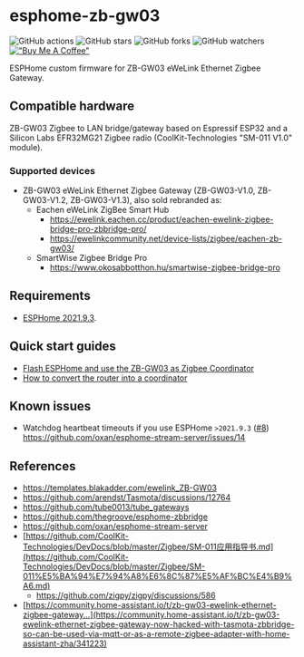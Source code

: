 # esphome-zb-gw03

![GitHub actions](https://github.com/syssi/esphome-zb-gw03/actions/workflows/ci.yaml/badge.svg)
![GitHub stars](https://img.shields.io/github/stars/syssi/esphome-zb-gw03)
![GitHub forks](https://img.shields.io/github/forks/syssi/esphome-zb-gw03)
![GitHub watchers](https://img.shields.io/github/watchers/syssi/esphome-zb-gw03)
[!["Buy Me A Coffee"](https://img.shields.io/badge/buy%20me%20a%20coffee-donate-yellow.svg)](https://www.buymeacoffee.com/syssi)

ESPHome custom firmware for ZB-GW03 eWeLink Ethernet Zigbee Gateway.

## Compatible hardware

ZB-GW03 Zigbee to LAN bridge/gateway based on Espressif ESP32 and a Silicon Labs EFR32MG21 Zigbee radio (CoolKit-Technologies "SM-011 V1.0" module).

### Supported devices

* ZB-GW03 eWeLink Ethernet Zigbee Gateway (ZB-GW03-V1.0, ZB-GW03-V1.2, ZB-GW03-V1.3), also sold rebranded as:
  * Eachen eWeLink ZigBee Smart Hub
    * https://ewelink.eachen.cc/product/eachen-ewelink-zigbee-bridge-pro-zbbridge-pro/
    * https://ewelinkcommunity.net/device-lists/zigbee/eachen-zb-gw03/
  * SmartWise Zigbee Bridge Pro
    * https://www.okosabbotthon.hu/smartwise-zigbee-bridge-pro

## Requirements

* [ESPHome 2021.9.3](https://github.com/esphome/esphome/releases).

## Quick start guides

* [Flash ESPHome and use the ZB-GW03 as Zigbee Coordinator](docs/flashing.md)
* [How to convert the router into a coordinator](docs/router.md)

## Known issues

* Watchdog heartbeat timeouts if you use ESPHome `>2021.9.3` ([#8][i8])<br/>
  https://github.com/oxan/esphome-stream-server/issues/14

[i8]: https://github.com/syssi/esphome-zb-gw03/issues/8

## References

* https://templates.blakadder.com/ewelink_ZB-GW03
* https://github.com/arendst/Tasmota/discussions/12764
* https://github.com/tube0013/tube_gateways
* https://github.com/thegroove/esphome-zbbridge
* https://github.com/oxan/esphome-stream-server
* [https://github.com/CoolKit-Technologies/DevDocs/blob/master/Zigbee/SM-011应用指导书.md](https://github.com/CoolKit-Technologies/DevDocs/blob/master/Zigbee/SM-011%E5%BA%94%E7%94%A8%E6%8C%87%E5%AF%BC%E4%B9%A6.md)
  * https://github.com/zigpy/zigpy/discussions/586
* [https://community.home-assistant.io/t/zb-gw03-ewelink-ethernet-zigbee-gateway...](https://community.home-assistant.io/t/zb-gw03-ewelink-ethernet-zigbee-gateway-now-hacked-with-tasmota-zbbridge-so-can-be-used-via-mqtt-or-as-a-remote-zigbee-adapter-with-home-assistant-zha/341223)
